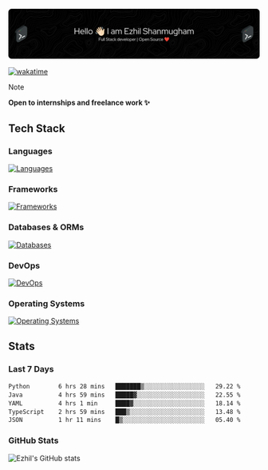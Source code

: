 ![Header](./.github/workflows/header.png)

[![wakatime](https://wakatime.com/badge/user/e780b5d2-6a76-4fde-a594-4ff159327ad3.svg)](https://wakatime.com/@e780b5d2-6a76-4fde-a594-4ff159327ad3)

> [!NOTE]  
> **Open to internships and freelance work ✨**

## Tech Stack

### Languages

[![Languages](https://skillicons.dev/icons?i=python,java,kotlin,javascript,typescript,php&theme=dark)](https://skillicons.dev)

### Frameworks

[![Frameworks](https://skillicons.dev/icons?i=react,next,tailwind,express,flask,jquery,bootstrap&theme=dark)](https://skillicons.dev)

### Databases & ORMs

[![Databases](https://skillicons.dev/icons?i=mysql,postgres,mongodb,prisma&theme=dark)](https://skillicons.dev)

### DevOps

[![DevOps](https://skillicons.dev/icons?i=aws,azure,gcp,cloudflare,vercel,docker,git,github,githubactions,nginx&theme=dark)](https://skillicons.dev)

### Operating Systems

[![Operating Systems](https://skillicons.dev/icons?i=windows,ubuntu&theme=dark)](https://skillicons.dev)

## Stats

### Last 7 Days

<!--START_SECTION:waka-->

```txt
Python        6 hrs 28 mins   ███████▒░░░░░░░░░░░░░░░░░   29.22 %
Java          4 hrs 59 mins   █████▓░░░░░░░░░░░░░░░░░░░   22.55 %
YAML          4 hrs 1 min     ████▓░░░░░░░░░░░░░░░░░░░░   18.14 %
TypeScript    2 hrs 59 mins   ███▒░░░░░░░░░░░░░░░░░░░░░   13.48 %
JSON          1 hr 11 mins    █▒░░░░░░░░░░░░░░░░░░░░░░░   05.40 %
```

<!--END_SECTION:waka-->

### GitHub Stats

![Ezhil's GitHub stats](https://github-readme-stats.vercel.app/api?username=ezhil56x&theme=dark&show_icons=true)

